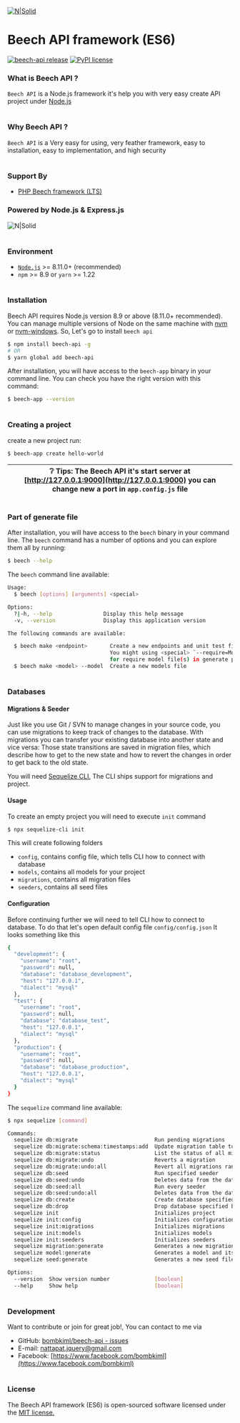   [![N|Solid](https://i.ibb.co/FzcMFd8/beech128x412.jpg)](https://github.com/bombkiml)
# Beech API framework (ES6)
[![beech-api release](https://img.shields.io/github/v/release/bombkiml/beech-api.svg)](https://github.com/bombkiml/beech-api/releases/)
[![PyPI license](https://img.shields.io/pypi/l/ansicolortags.svg)](https://github.com/bombkiml/beech-api/blob/master/README.md)
### What is Beech API ?
  ``Beech API`` is a Node.js framework it's help you with very easy create API project under [Node.js](https://nodejs.org)
#
### Why Beech API ?
  ``Beech API`` is a Very easy for using, very feather framework, easy to installation, easy to implementation, and high security
#
### Support By
  - [PHP Beech framework (LTS)](https://github.com/bombkiml/phpbeech)
### Powered by Node.js & Express.js
  ![N|Solid](https://i.ibb.co/CQqYZkK/node-epressjs.jpg)
#
### Environment
  - [``Node.js``](https://nodejs.org) >= 8.11.0+ (recommended)
  - ``npm`` >= 8.9 or ``yarn`` >= 1.22
#
### Installation
  Beech API requires Node.js version 8.9 or above (8.11.0+ recommended). You can manage multiple versions of Node on the same machine with [nvm](https://github.com/creationix/nvm) or [nvm-windows](https://github.com/coreybutler/nvm-windows). So, Let's go to install ``beech api``
  
  ```sh
  $ npm install beech-api -g
  # OR
  $ yarn global add beech-api
  ```
    
  After installation, you will have access to the ``beech-app`` binary in your command line.
    You can check you have the right version with this command:
    
  ```sh
  $ beech-app --version
  ```
#
### Creating a project
  create a new project run:
  
  ```sh
  $ beech-app create hello-world
  ```

  :grey_question: Tips: The Beech API it's start server at [http://127.0.0.1:9000](http://127.0.0.1:9000) you can change new a port in ``app.config.js`` file |
------------ |
#
### Part of generate file
  After installation, you will have access to the ``beech`` binary in your command line.
  The ``beech`` command has a number of options and you can explore them all by running:
  
  ```sh
  $ beech --help
  ```
    
  The ``beech`` command line available:
  
  ```sh
  Usage:
    $ beech [options] [arguments] <special>

  Options:
    ?|-h, --help                Display this help message
    -v, --version               Display this application version

  The following commands are available:

    $ beech make <endpoint>       Create a new endpoints and unit test file,
                                  You might using <special> `--require=Model1,Model2,..`
                                  for require model file(s) in generate processing
    $ beech make <model> --model  Create a new models file
  ```  
#
### Databases
  #### Migrations & Seeder
   Just like you use Git / SVN to manage changes in your source code, you can use migrations to keep track of changes to the database. With migrations you can transfer your existing database into another state and vice versa: Those state transitions are saved in migration files, which describe how to get to the new state and how to revert the changes in order to get back to the old state.

   You will need [Sequelize CLI.](https://github.com/sequelize/cli) The CLI ships support for migrations and project.

  #### Usage 
   To create an empty project you will need to execute ```init``` command
  ```sh
  $ npx sequelize-cli init
  ```

   This will create following folders

   - ``config``, contains config file, which tells CLI how to connect with database
   - ``models``, contains all models for your project
   - ``migrations``, contains all migration files
   - ``seeders``, contains all seed files

  #### Configuration
   Before continuing further we will need to tell CLI how to connect to database. To do that let's open default config file ``config/config.json`` It looks something like this
   
  ```sh
  {
    "development": {
      "username": "root",
      "password": null,
      "database": "database_development",
      "host": "127.0.0.1",
      "dialect": "mysql"
    },
    "test": {
      "username": "root",
      "password": null,
      "database": "database_test",
      "host": "127.0.0.1",
      "dialect": "mysql"
    },
    "production": {
      "username": "root",
      "password": null,
      "database": "database_production",
      "host": "127.0.0.1",
      "dialect": "mysql"
    }
  }
  ```
  The ``sequelize`` command line available:
  ```sh
  $ npx sequelize [command]

  Commands:
    sequelize db:migrate                        Run pending migrations
    sequelize db:migrate:schema:timestamps:add  Update migration table to have timestamps
    sequelize db:migrate:status                 List the status of all migrations
    sequelize db:migrate:undo                   Reverts a migration
    sequelize db:migrate:undo:all               Revert all migrations ran
    sequelize db:seed                           Run specified seeder
    sequelize db:seed:undo                      Deletes data from the database
    sequelize db:seed:all                       Run every seeder
    sequelize db:seed:undo:all                  Deletes data from the database
    sequelize db:create                         Create database specified by configuration
    sequelize db:drop                           Drop database specified by configuration
    sequelize init                              Initializes project
    sequelize init:config                       Initializes configuration
    sequelize init:migrations                   Initializes migrations
    sequelize init:models                       Initializes models
    sequelize init:seeders                      Initializes seeders
    sequelize migration:generate                Generates a new migration file       [aliases: migration:create]
    sequelize model:generate                    Generates a model and its migration  [aliases: model:create]
    sequelize seed:generate                     Generates a new seed file            [aliases: seed:create]

  Options:
    --version  Show version number              [boolean]
    --help     Show help                        [boolean]
  ```
   
#
### Development
Want to contribute or join for great job!, You can contact to me via
  - GitHub: [bombkiml/beech-api - issues](https://github.com/bombkiml/beech-api/issues)
  - E-mail: nattapat.jquery@gmail.com 
  - Facebook: [https://www.facebook.com/bombkiml](https://www.facebook.com/bombkiml)
#
### License
The Beech API framework (ES6) is open-sourced software licensed under the [MIT license.](https://opensource.org/licenses/MIT)
